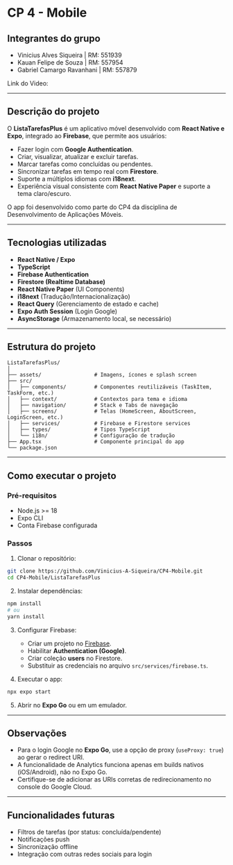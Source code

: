 # CP 4 - Mobile

## Integrantes do grupo
- Vinicius Alves Siqueira | RM: 551939  
- Kauan Felipe de Souza | RM: 557954  
- Gabriel Camargo Ravanhani | RM: 557879  

Link do Video:  

---

## Descrição do projeto
O **ListaTarefasPlus** é um aplicativo móvel desenvolvido com **React Native e Expo**, integrado ao **Firebase**, que permite aos usuários:

- Fazer login com **Google Authentication**.
- Criar, visualizar, atualizar e excluir tarefas.
- Marcar tarefas como concluídas ou pendentes.
- Sincronizar tarefas em tempo real com **Firestore**.
- Suporte a múltiplos idiomas com **i18next**.
- Experiência visual consistente com **React Native Paper** e suporte a tema claro/escuro.

O app foi desenvolvido como parte do CP4 da disciplina de Desenvolvimento de Aplicações Móveis.

---

## Tecnologias utilizadas
- **React Native / Expo**
- **TypeScript**
- **Firebase Authentication**
- **Firestore (Realtime Database)**
- **React Native Paper** (UI Components)
- **i18next** (Tradução/Internacionalização)
- **React Query** (Gerenciamento de estado e cache)
- **Expo Auth Session** (Login Google)
- **AsyncStorage** (Armazenamento local, se necessário)

---

## Estrutura do projeto

```
ListaTarefasPlus/
│
├── assets/                 # Imagens, ícones e splash screen
├── src/
│   ├── components/         # Componentes reutilizáveis (TaskItem, TaskForm, etc.)
│   ├── context/            # Contextos para tema e idioma
│   ├── navigation/         # Stack e Tabs de navegação
│   ├── screens/            # Telas (HomeScreen, AboutScreen, LoginScreen, etc.)
│   ├── services/           # Firebase e Firestore services
│   ├── types/              # Tipos TypeScript
│   └── i18n/               # Configuração de tradução
├── App.tsx                 # Componente principal do app
└── package.json
```

---

## Como executar o projeto

### Pré-requisitos
- Node.js >= 18
- Expo CLI
- Conta Firebase configurada

### Passos
1. Clonar o repositório:

```bash
git clone https://github.com/Vinicius-A-Siqueira/CP4-Mobile.git
cd CP4-Mobile/ListaTarefasPlus
```

2. Instalar dependências:

```bash
npm install
# ou
yarn install
```

3. Configurar Firebase:
   - Criar um projeto no [Firebase](https://console.firebase.google.com/).
   - Habilitar **Authentication (Google)**.
   - Criar coleção **users** no Firestore.
   - Substituir as credenciais no arquivo `src/services/firebase.ts`.

4. Executar o app:

```bash
npx expo start
```

5. Abrir no **Expo Go** ou em um emulador.

---

## Observações
- Para o login Google no **Expo Go**, use a opção de proxy (`useProxy: true`) ao gerar o redirect URI.
- A funcionalidade de Analytics funciona apenas em builds nativos (iOS/Android), não no Expo Go.
- Certifique-se de adicionar as URIs corretas de redirecionamento no console do Google Cloud.

---

## Funcionalidades futuras
- Filtros de tarefas (por status: concluída/pendente)
- Notificações push
- Sincronização offline
- Integração com outras redes sociais para login

